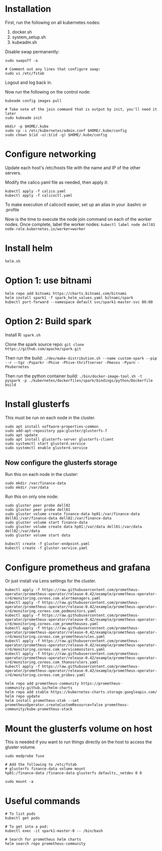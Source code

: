 # Installation

First, run the following on all kubernetes nodes:

1. docker.sh
2. system_setup.sh
3. kubeadm.sh

Disable swap permanently:

```
sudo swapoff -a

# Comment out any lines that configure swap:
sudo vi /etc/fstab
```

Logout and log back in.

Now run the following on the control node:

```
kubeadm config images pull

# Take note of the join command that is output by init, you'll need it later
sudo kubeadm init

mkdir -p $HOME/.kube
sudo cp -i /etc/kubernetes/admin.conf $HOME/.kube/config
sudo chown $(id -u):$(id -g) $HOME/.kube/config
```

# Configure networking

Update each host's /etc/hosts file with the name and IP of the other servers.

Modify the calico.yaml file as needed, then apply it:

```
kubectl apply -f calico.yaml
kubectl apply -f calicoctl.yaml
```

To make execution of calicoctl easier, set up an alias in your .bashrc or .profile

Now is the time to execute the node join command on each of the worker nodes.  Once complete, label the worker nodes:
`kubectl label node dell01 node-role.kubernetes.io/worker=worker`

# Install helm

```
helm.sh
```

# Option 1: use bitnami

```
helm repo add bitnami https://charts.bitnami.com/bitnami
helm install spark1 -f spark_helm_values.yaml bitnami/spark
kubectl port-forward --namespace default svc/spark1-master-svc 80:80
```

# Option 2: Build spark

Install R: `spark.sh`

Clone the spark source repo:
`git clone https://github.com/apache/spark.git`

Then run the build: 
`./dev/make-distribution.sh --name custom-spark --pip --r --tgz -Psparkr -Phive -Phive-thriftserver -Pmesos -Pyarn -Pkubernetes`

Then run the python container build:
`./bin/docker-image-tool.sh -t pyspark -p ./kubernetes/dockerfiles/spark/bindings/python/Dockerfile build`


# Install glusterfs

This must be run on each node in the cluster.

```
sudo apt install software-properties-common
sudo add-apt-repository ppa:gluster/glusterfs-7
sudo apt update
sudo apt install glusterfs-server glusterfs-client
sudo systemctl start glusterd.service
sudo systemctl enable glusterd.service
```

## Now configure the glusterfs storage

Run this on each node in the cluster:
```
sudo mkdir /var/finance-data
sudo mkdir /var/data
```

Run this on only one node:
```
sudo gluster peer probe dell02
sudo gluster peer probe dell01
sudo gluster volume create finance-data hp01:/var/finance-data dell01:/var/finance-data dell02:/var/finance-data
sudo gluster volume start finance-data
sudo gluster volume create data hp01:/var/data dell01:/var/data dell02:/var/data
sudo gluster volume start data

kubectl create -f gluster-endpoint.yaml
kubectl create -f gluster-service.yaml
```

# Configure prometheus and grafana

Or just install via Lens settings for the cluster.
```
kubectl apply -f https://raw.githubusercontent.com/prometheus-operator/prometheus-operator/release-0.42/example/prometheus-operator-crd/monitoring.coreos.com_alertmanagers.yaml
kubectl apply -f https://raw.githubusercontent.com/prometheus-operator/prometheus-operator/release-0.42/example/prometheus-operator-crd/monitoring.coreos.com_podmonitors.yaml
kubectl apply -f https://raw.githubusercontent.com/prometheus-operator/prometheus-operator/release-0.42/example/prometheus-operator-crd/monitoring.coreos.com_prometheuses.yaml
kubectl apply -f https://raw.githubusercontent.com/prometheus-operator/prometheus-operator/release-0.42/example/prometheus-operator-crd/monitoring.coreos.com_prometheusrules.yaml
kubectl apply -f https://raw.githubusercontent.com/prometheus-operator/prometheus-operator/release-0.42/example/prometheus-operator-crd/monitoring.coreos.com_servicemonitors.yaml
kubectl apply -f https://raw.githubusercontent.com/prometheus-operator/prometheus-operator/release-0.42/example/prometheus-operator-crd/monitoring.coreos.com_thanosrulers.yaml
kubectl apply -f https://raw.githubusercontent.com/prometheus-operator/prometheus-operator/release-0.42/example/prometheus-operator-crd/monitoring.coreos.com_probes.yaml

helm repo add prometheus-community https://prometheus-community.github.io/helm-charts
helm repo add stable https://kubernetes-charts.storage.googleapis.com/
helm repo update
helm install prometheus-stak --set prometheusOperator.createCustomResource=false prometheus-community/kube-prometheus-stack
```

# Mount the glusterfs volume on host

This is needed if you want to run things directly on the host to access the gluster volume.

```
sudo modprobe fuse

# Add the following to /etc/fstab
# glusterfs finance-data volume mount
hp01:/finance-data /finance-data glusterfs defaults,_netdev 0 0

sudo mount -a
```



# Useful commands

```
# To list pods
kubectl get pods

# To get into a pod:
kubectl exec -it spark1-master-0 -- /bin/bash

# Search for prometheus helm charts
helm search repo prometheus-community
```

